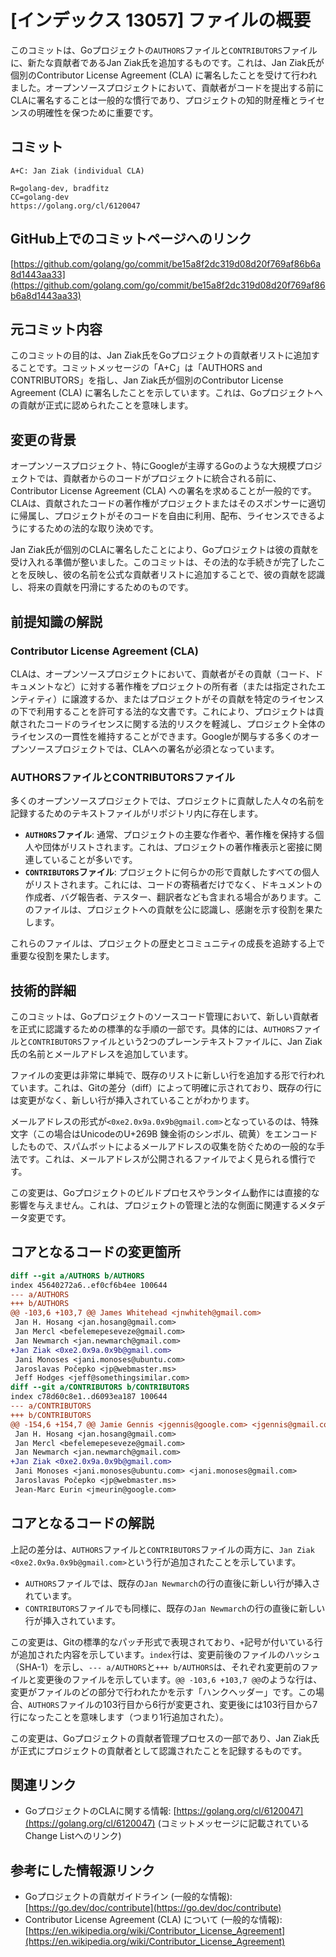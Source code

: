 # [インデックス 13057] ファイルの概要

このコミットは、Goプロジェクトの`AUTHORS`ファイルと`CONTRIBUTORS`ファイルに、新たな貢献者であるJan Ziak氏を追加するものです。これは、Jan Ziak氏が個別のContributor License Agreement (CLA) に署名したことを受けて行われました。オープンソースプロジェクトにおいて、貢献者がコードを提出する前にCLAに署名することは一般的な慣行であり、プロジェクトの知的財産権とライセンスの明確性を保つために重要です。

## コミット

```
A+C: Jan Ziak (individual CLA)

R=golang-dev, bradfitz
CC=golang-dev
https://golang.org/cl/6120047
```

## GitHub上でのコミットページへのリンク

[https://github.com/golang/go/commit/be15a8f2dc319d08d20f769af86b6a8d1443aa33](https://github.com/golang.com/go/commit/be15a8f2dc319d08d20f769af86b6a8d1443aa33)

## 元コミット内容

このコミットの目的は、Jan Ziak氏をGoプロジェクトの貢献者リストに追加することです。コミットメッセージの「A+C」は「AUTHORS and CONTRIBUTORS」を指し、Jan Ziak氏が個別のContributor License Agreement (CLA) に署名したことを示しています。これは、Goプロジェクトへの貢献が正式に認められたことを意味します。

## 変更の背景

オープンソースプロジェクト、特にGoogleが主導するGoのような大規模プロジェクトでは、貢献者からのコードがプロジェクトに統合される前に、Contributor License Agreement (CLA) への署名を求めることが一般的です。CLAは、貢献されたコードの著作権がプロジェクトまたはそのスポンサーに適切に帰属し、プロジェクトがそのコードを自由に利用、配布、ライセンスできるようにするための法的な取り決めです。

Jan Ziak氏が個別のCLAに署名したことにより、Goプロジェクトは彼の貢献を受け入れる準備が整いました。このコミットは、その法的な手続きが完了したことを反映し、彼の名前を公式な貢献者リストに追加することで、彼の貢献を認識し、将来の貢献を円滑にするためのものです。

## 前提知識の解説

### Contributor License Agreement (CLA)

CLAは、オープンソースプロジェクトにおいて、貢献者がその貢献（コード、ドキュメントなど）に対する著作権をプロジェクトの所有者（または指定されたエンティティ）に譲渡するか、またはプロジェクトがその貢献を特定のライセンスの下で利用することを許可する法的な文書です。これにより、プロジェクトは貢献されたコードのライセンスに関する法的リスクを軽減し、プロジェクト全体のライセンスの一貫性を維持することができます。Googleが関与する多くのオープンソースプロジェクトでは、CLAへの署名が必須となっています。

### AUTHORSファイルとCONTRIBUTORSファイル

多くのオープンソースプロジェクトでは、プロジェクトに貢献した人々の名前を記録するためのテキストファイルがリポジトリ内に存在します。

*   **`AUTHORS`ファイル**: 通常、プロジェクトの主要な作者や、著作権を保持する個人や団体がリストされます。これは、プロジェクトの著作権表示と密接に関連していることが多いです。
*   **`CONTRIBUTORS`ファイル**: プロジェクトに何らかの形で貢献したすべての個人がリストされます。これには、コードの寄稿者だけでなく、ドキュメントの作成者、バグ報告者、テスター、翻訳者なども含まれる場合があります。このファイルは、プロジェクトへの貢献を公に認識し、感謝を示す役割を果たします。

これらのファイルは、プロジェクトの歴史とコミュニティの成長を追跡する上で重要な役割を果たします。

## 技術的詳細

このコミットは、Goプロジェクトのソースコード管理において、新しい貢献者を正式に認識するための標準的な手順の一部です。具体的には、`AUTHORS`ファイルと`CONTRIBUTORS`ファイルという2つのプレーンテキストファイルに、Jan Ziak氏の名前とメールアドレスを追加しています。

ファイルの変更は非常に単純で、既存のリストに新しい行を追加する形で行われています。これは、Gitの差分（diff）によって明確に示されており、既存の行には変更がなく、新しい行が挿入されていることがわかります。

メールアドレスの形式が`<0xe2.0x9a.0x9b@gmail.com>`となっているのは、特殊文字（この場合はUnicodeのU+269B 錬金術のシンボル、硫黄）をエンコードしたもので、スパムボットによるメールアドレスの収集を防ぐための一般的な手法です。これは、メールアドレスが公開されるファイルでよく見られる慣行です。

この変更は、Goプロジェクトのビルドプロセスやランタイム動作には直接的な影響を与えません。これは、プロジェクトの管理と法的な側面に関連するメタデータ変更です。

## コアとなるコードの変更箇所

```diff
diff --git a/AUTHORS b/AUTHORS
index 45640272a6..ef0cf6b4ee 100644
--- a/AUTHORS
+++ b/AUTHORS
@@ -103,6 +103,7 @@ James Whitehead <jnwhiteh@gmail.com>
 Jan H. Hosang <jan.hosang@gmail.com>
 Jan Mercl <befelemepeseveze@gmail.com>
 Jan Newmarch <jan.newmarch@gmail.com>
+Jan Ziak <0xe2.0x9a.0x9b@gmail.com>
 Jani Monoses <jani.monoses@ubuntu.com>
 Jaroslavas Počepko <jp@webmaster.ms>
 Jeff Hodges <jeff@somethingsimilar.com>
diff --git a/CONTRIBUTORS b/CONTRIBUTORS
index c78d60c8e1..d6093ea187 100644
--- a/CONTRIBUTORS
+++ b/CONTRIBUTORS
@@ -154,6 +154,7 @@ Jamie Gennis <jgennis@google.com> <jgennis@gmail.com>
 Jan H. Hosang <jan.hosang@gmail.com>
 Jan Mercl <befelemepeseveze@gmail.com>
 Jan Newmarch <jan.newmarch@gmail.com>
+Jan Ziak <0xe2.0x9a.0x9b@gmail.com>
 Jani Monoses <jani.monoses@ubuntu.com> <jani.monoses@gmail.com>
 Jaroslavas Počepko <jp@webmaster.ms>
 Jean-Marc Eurin <jmeurin@google.com>
```

## コアとなるコードの解説

上記の差分は、`AUTHORS`ファイルと`CONTRIBUTORS`ファイルの両方に、`Jan Ziak <0xe2.0x9a.0x9b@gmail.com>`という行が追加されたことを示しています。

*   `AUTHORS`ファイルでは、既存の`Jan Newmarch`の行の直後に新しい行が挿入されています。
*   `CONTRIBUTORS`ファイルでも同様に、既存の`Jan Newmarch`の行の直後に新しい行が挿入されています。

この変更は、Gitの標準的なパッチ形式で表現されており、`+`記号が付いている行が追加された内容を示しています。`index`行は、変更前後のファイルのハッシュ（SHA-1）を示し、`--- a/AUTHORS`と`+++ b/AUTHORS`は、それぞれ変更前のファイルと変更後のファイルを示しています。`@@ -103,6 +103,7 @@`のような行は、変更がファイルのどの部分で行われたかを示す「ハンクヘッダー」です。この場合、`AUTHORS`ファイルの103行目から6行が変更され、変更後には103行目から7行になったことを意味します（つまり1行追加された）。

この変更は、Goプロジェクトの貢献者管理プロセスの一部であり、Jan Ziak氏が正式にプロジェクトの貢献者として認識されたことを記録するものです。

## 関連リンク

*   GoプロジェクトのCLAに関する情報: [https://golang.org/cl/6120047](https://golang.org/cl/6120047) (コミットメッセージに記載されているChange Listへのリンク)

## 参考にした情報源リンク

*   Goプロジェクトの貢献ガイドライン (一般的な情報): [https://go.dev/doc/contribute](https://go.dev/doc/contribute)
*   Contributor License Agreement (CLA) について (一般的な情報): [https://en.wikipedia.org/wiki/Contributor_License_Agreement](https://en.wikipedia.org/wiki/Contributor_License_Agreement)
